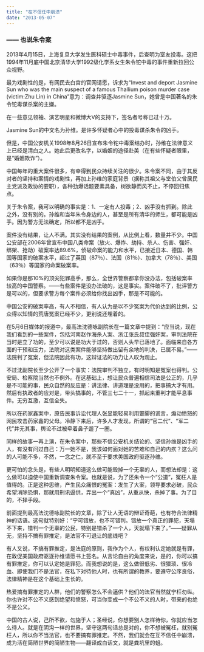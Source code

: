 ```yaml
---
title: "在不信任中崩溃"
date: "2013-05-07"
---
```


### —— 也说朱令案

2013年4月15日，上海复旦大学发生医科硕士中毒事件，后查明为室友投毒。这把1994年11月底中国北京清华大学1992级化学系女生朱令铊中毒的事件重新拉回公众视野。

最为戏剧性的是，有网民去白宫的官网请愿，诉求为“Invest and deport Jasmine Sun who was the main suspect of a famous Thallium poison murder case (victim:Zhu Lin) in China”意为：调查并驱逐Jasmine Sun，她曾是中国著名的朱令铊毒谋杀案的主嫌。

在一些意见领袖、演艺明星和微博大V的支持下，签名者号称已过十万。

Jasmine Sun的中文名为孙维。是许多怀疑者心中的投毒谋杀朱令的凶手。

但是，中国公安机关1998年8月26日宣布朱令铊中毒案结办时，孙维在法律意义上已经是清白之人。她此后更改名字，以婚姻的途径赴美（在有些怀疑者眼里，是“婚姻欺诈”）。

中国每年的重大案件很多，有幸得到民众持续关注的很少。朱令案不同，由于其反对者的坚持和案情的戏剧性，再加上孙维的家庭背景（据称其祖父与堂伯父曾居民主党派及政协的要职），各种劲爆话题要素具备，树欲静而风不止，不停回归焦点。

关于朱令案，我可以明确的事实是：1、一定有人投毒；2、凶手没有抓到。除此之外，没有别的。孙维和当年朱令身边的人，甚至是所有清华的师生，都可能是凶手。因为警方无法确定，所以都不是凶手。

案件没有结果，让人不满。其实没有结果的案例，从比例上看，数量并不少。中国公安部在2006年曾宣布中国八类命案（放火、爆炸、劫持、杀人、伤害、强奸、绑架、抢劫）破案率达89.6%，侦破命案的能力和水平，已接近日本、德国、韩国等国家的破案水平，超过了英国（87％）、法国（81％）、加拿大（78％）、美国（63％）等国家的命案破案率。

如果你是那10%的顶尖犯罪高手，那么，全世界警察都拿你没办法，包括破案率较高的中国警察。——有些案件是没办法破的，这是事实。案件破不了，批评警方是可以的，但要求警方每个案件必须给你找出凶手，那是不可能的。

中国公安的破案率高，有人不相信，有人认为是以不少冤案为代价达到的比例，公众得以知情的荒唐冤案已经不少，更别说还埋着的。

在5月6日媒体的报道中，最高法沈德咏副院长在一篇文章中提到：“应当说，现在我们看到的一些案件，包括河南赵作海杀人案、浙江张氏叔侄强奸案，审判法院在当时是立了功的，至少可以说是功大于过的，否则人头早已落地了。面临来自各方面的干预和压力，法院对这类案件能够坚持做出留有余地的判决，已属不易。”——法院判了冤案，但法院因此有功，这辩证法的功力让人叹为观止。

不过沈副院长至少公开了一个事实：法院审判不独立，有时明知是冤案也得判。公安局、检察院当然也不例外。在这基础上，想让民众普遍相信司法是公正的，几乎是不可能的事，民众自然的反应是：讲法律、讲道理是没用的，把事搞大才有用。然后有执政者的应对是，带头搞事的，不管三七二十一，抓起来重判才能平息事件。无穷互激，互信全失。

所以在药家鑫案中，原告民事诉讼代理人张显能轻易利用蹩脚的谎言，煽动愤怒的网民攻击药家鑫的父母。冷静下来后，许多人才发现，所谓的“官二代”、“军二代”并无其事，舆论不过被牵着鼻子遛了一圈。

同样的故事一再上演，在朱令案中，那些不信公安机关结论的、坚信孙维是凶手的人，有没有问过自己：万一她不是，我该如何面对她的苦难和自己的内疚？这么问的人可能不多，不然，一念之仁，就不至于要求美国政府驱逐孙维。

更可怕的念头是，有些人明明知道这么做可能毁掉一个无辜的人，而想法却是：这么做可以迫使中国重新调查朱令案。也就是说，为了还朱令一个“公道”，冤枉人是值得的。正是这种思维，产生民众痛恨的冤案：发生了大案，领导要求必破，民众希望消除恐惧，那就用刑讯逼供，弄出一个“真凶”，从重从快，杀掉了事。为了目的，不择手段。

前面提到最高法沈德咏副院长的文章，除了让人无语的辩证奇葩，也有符合法律精神的话语。这句就特别好：“宁可错放，也不可错判。错放一个真正的罪犯，天塌不下来，错判一个无辜的公民，特别是错杀了一个人，天就塌下来了。”——疑罪从无，坚持不搞有罪推定，是法官不可退让的底线吧？

有人又说，不搞有罪推定，是法庭的原则，我作为个人，有权利认定她就是有罪，在敦促美国政府驱逐孙维请愿书上签名。从言论自由的角度来说，是的，你可以搞有罪推定，你可以认定她是罪犯。而我想说的是，这么做很低劣、很猥琐、很冷血、即使我们不是法官，在私下对待他人时，也有所谓的教养，要遵守公序良俗，法律精神是在这个基础上生长的。

热爱搞有罪推定的人群，他们的警察怎么不会逼供？他们的法官当然就宁枉勿纵。你也许对不公不义感到绝望和愤怒，可当你变成一个不公不义的人时，带来的也绝不是公义。

中国的古人说，己所不欲，勿施于人；圣经说，你想要别人怎样待你，你就应当怎么待人。就是在阴沟一样的世界，坚守这两句话总是对的，你不想被冤枉，就别冤枉人，所以你不当法官，也不要搞有罪推定。不然，我们就会在互不信任中崩溃，成为活在简陋世界的简陋生物——翻译成白话文，就是粪坑里的蛆。
